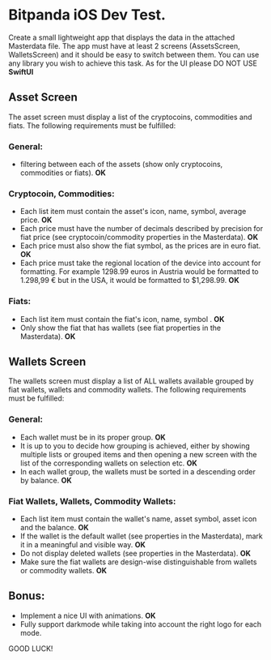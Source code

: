 # Bitpanda iOS Dev Test.

Create a small lightweight app that displays the data in the attached Masterdata file. The app must have at least 2 screens (AssetsScreen, WalletsScreen) and it should be easy to switch between them.
You can use any library you wish to achieve this task. As for the UI please DO NOT USE __SwiftUI__ 

## Asset Screen

The asset screen must display a list of the cryptocoins, commodities and fiats. The following requirements must be fulfilled:

### General:

- filtering between each of the assets (show only cryptocoins, commodities or fiats). **OK**

### Cryptocoin, Commodities:

- Each list item must contain the asset's icon, name, symbol, average price.  **OK**
- Each price must have the number of decimals described by precision for fiat price (see cryptocoin/commodity properties in the Masterdata). **OK**
- Each price must also show the fiat symbol, as the prices are in euro fiat. **OK**
- Each price must take the regional location of the device into account for formatting. For example 1298.99 euros in Austria would be formatted to 1.298,99 € but in the USA, it would be formatted to $1,298.99. **OK**

### Fiats:

- Each list item must contain the fiat's icon, name, symbol . **OK**
- Only show the fiat that has wallets (see fiat properties in the Masterdata). **OK**

## Wallets Screen

The wallets screen must display a list of ALL wallets available grouped by fiat wallets, wallets and commodity wallets. The following requirements must be fulfilled:

### General:

- Each wallet must be in its proper group. **OK**
- It is up to you to decide how grouping is achieved, either by showing multiple lists or grouped items and then opening a new screen with the list of the corresponding wallets on selection etc. **OK**
- In each wallet group, the wallets must be sorted in a descending order by balance. **OK**

### Fiat Wallets, Wallets, Commodity Wallets:

- Each list item must contain the wallet's name, asset symbol, asset icon and the balance. **OK**
- If the wallet is the default wallet (see properties in the Masterdata), mark it in a meaningful and visible way. **OK**
- Do not display deleted wallets (see properties in the Masterdata). **OK**
- Make sure the fiat wallets are design-wise distinguishable from wallets or commodity wallets. **OK**
 

## Bonus:
- Implement a nice UI with animations. **OK**
- Fully support darkmode while taking into account the right logo for each mode.


GOOD LUCK!

